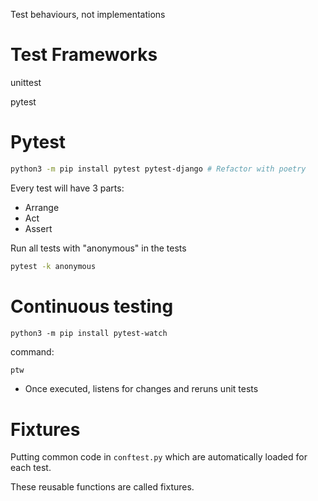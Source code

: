 
Test behaviours, not implementations

# Test Frameworks

unittest

pytest

# Pytest

```bash
python3 -m pip install pytest pytest-django # Refactor with poetry
```


Every test will have 3 parts:
- Arrange 
- Act
- Assert


Run all tests with "anonymous" in the tests
```bash
pytest -k anonymous
```

# Continuous testing

```
python3 -m pip install pytest-watch
```

command: 
```bash
ptw
```
- Once executed, listens for changes and reruns unit tests

# Fixtures

Putting common code in `conftest.py` which are automatically loaded for each test.

These reusable functions are called fixtures.